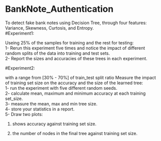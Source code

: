# BankNote_Authentication
To detect fake bank notes using Decision Tree, through four features: Variance, Skewness, Curtosis, and Entropy.                                                            
#Experiment1:

Useing 25% of the samples for training and the rest for testing:                                                                                                            
1- Rerun this experiment five times and notice the impact of different random splits of the data into training and test sets.                                               
2- Report the sizes and accuracies of these trees in each experiment.                                                                                                       

#Experiment2:                                                                                                                                                           

with a range from [30% - 70%] of train_test split ratio Measure the impact of
training set size on the accuracy and the size of the learned tree:                                                                                                        
1- run the experiment with five different random seeds.                                                                                                                     
2- calculate mean, maximum and minimum accuracy at each training set_size.                                                                                                  
3- measure the mean, max and min tree size.                                                                                                                                 
4- store your statistics in a report.                                                                                                                                           
5- Draw two plots:                                                                                                                                                          
1) shows accuracy against training set size.

2) the number of nodes in the final tree against training set size.
